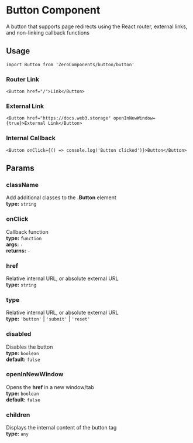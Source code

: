 # Button Component

A button that supports page redirects using the React router, external links, and non-linking callback functions

## Usage
`import Button from 'ZeroComponents/button/button'`

### Router Link
```
<Button href="/">Link</Button>
```

### External Link
```
<Button href="https://docs.web3.storage" openInNewWindow={true}>External Link</Button>
```

### Internal Callback
```
<Button onClick={() => console.log('Button clicked')}>Button</Button>
```
## Params

### className
Add additional classes to the **.Button** element  
**type:** `string`  

### onClick
Callback function  
**type:** `function`  
**args:** `-`   
**returns:** `-`

### href
Relative internal URL, or absolute external URL  
**type:** `string`  

### type
Relative internal URL, or absolute external URL   
**type:** `'button'` | `'submit'`  | `'reset'` 

### disabled
Disables the button  
**type:** `boolean`  
**default:** `false`  

### openInNewWindow
Opens the **href** in a new window/tab  
**type:** `boolean`  
**default:** `false`  

### children
Displays the internal content of the button tag  
**type:** `any`

